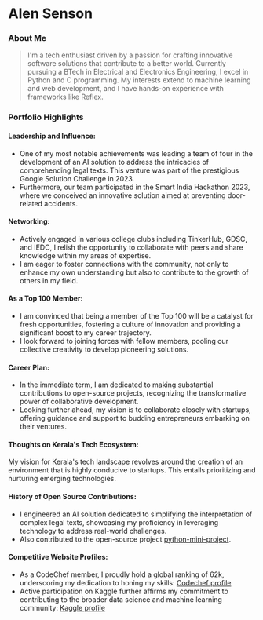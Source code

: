 # Alen Senson

### About Me

> I'm a tech enthusiast driven by a passion for crafting innovative software solutions that contribute to a better world. Currently pursuing a BTech in Electrical and Electronics Engineering, I excel in Python and C programming. My interests extend to machine learning and web development, and I have hands-on experience with frameworks like Reflex.


### Portfolio Highlights

#### Leadership and Influence:

- One of my most notable achievements was leading a team of four in the development of an AI solution to address the intricacies of comprehending legal texts. This venture was part of the prestigious Google Solution Challenge in 2023.
- Furthermore, our team participated in the Smart India Hackathon 2023, where we conceived an innovative solution aimed at preventing door-related accidents.

#### Networking:

- Actively engaged in various college clubs including TinkerHub, GDSC, and IEDC, I relish the opportunity to collaborate with peers and share knowledge within my areas of expertise.
- I am eager to foster connections with the community, not only to enhance my own understanding but also to contribute to the growth of others in my field.

#### As a Top 100 Member:

- I am convinced that being a member of the Top 100 will be a catalyst for fresh opportunities, fostering a culture of innovation and providing a significant boost to my career trajectory.
- I look forward to joining forces with fellow members, pooling our collective creativity to develop pioneering solutions.

#### Career Plan:

- In the immediate term, I am dedicated to making substantial contributions to open-source projects, recognizing the transformative power of collaborative development.
- Looking further ahead, my vision is to collaborate closely with startups, offering guidance and support to budding entrepreneurs embarking on their ventures.

#### Thoughts on Kerala's Tech Ecosystem:

My vision for Kerala's tech landscape revolves around the creation of an environment that is highly conducive to startups. This entails prioritizing and nurturing emerging technologies.

#### History of Open Source Contributions:

- I engineered an AI solution dedicated to simplifying the interpretation of complex legal texts, showcasing my proficiency in leveraging technology to address real-world challenges.
- Also contributed to the open-source project [python-mini-project](https://github.com/ndleah/python-mini-project).

#### Competitive Website Profiles:

- As a CodeChef member, I proudly hold a global ranking of 62k, underscoring my dedication to honing my skills:  [Codechef profile](https://www.codechef.com/users/mikej)
- Active participation on Kaggle further affirms my commitment to contributing to the broader data science and machine learning community: [Kaggle profile](https://www.kaggle.com/alensenson)
